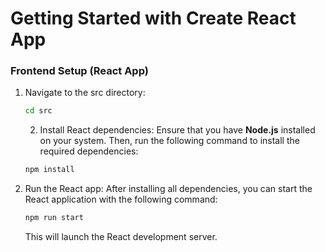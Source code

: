 # Getting Started with Create React App




### Frontend Setup (React App)

1. Navigate to the src directory:
   ```bash
   cd src
    ```
     2. Install React dependencies:
   Ensure that you have **Node.js** installed on your system. Then, run the following command to install the required dependencies:
   ```bash
   npm install
   ```

3. Run the React app:
   After installing all dependencies, you can start the React application with the following command:
   ```bash
   npm run start
   ```

   This will launch the React development server.




